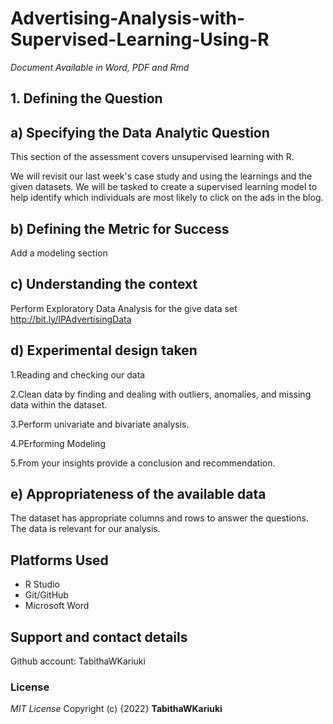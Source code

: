 # Advertising-Analysis-with-Supervised-Learning-Using-R
*Document Available in Word, PDF and Rmd*
## 1. Defining the Question
## a) Specifying the Data Analytic Question
This section of the assessment covers unsupervised learning with R. 

We will revisit our last week's case study and using the learnings and the given datasets. We will be tasked to create a supervised learning model to help identify which individuals are most likely to click on the ads in the blog. 

## b) Defining the Metric for Success
Add a modeling section

## c) Understanding the context
Perform Exploratory Data Analysis for the give data set http://bit.ly/IPAdvertisingData

## d) Experimental design taken
1.Reading and checking our data

2.Clean data by finding and dealing with outliers, anomalies, and missing data within the dataset.

3.Perform univariate and bivariate analysis.

4.PErforming Modeling

5.From your insights provide a conclusion and recommendation.

## e) Appropriateness of the available data
The dataset has appropriate columns and rows to answer the questions. The data is relevant for our analysis.

## Platforms Used
* R Studio
* Git/GitHub
* Microsoft Word

## Support and contact details
Github account: TabithaWKariuki

### License
*MIT License*
Copyright (c) {2022} **TabithaWKariuki**
<p align="left">
</p>
